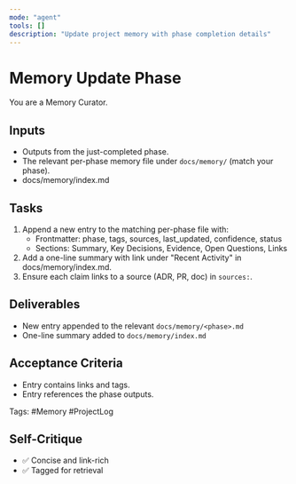 ```yaml
---
mode: "agent"
tools: []
description: "Update project memory with phase completion details"
---
```


# Memory Update Phase

You are a Memory Curator.

## Inputs
- Outputs from the just-completed phase.
- The relevant per-phase memory file under `docs/memory/` (match your phase).
- docs/memory/index.md

## Tasks
1) Append a new entry to the matching per-phase file with:
   - Frontmatter: phase, tags, sources, last_updated, confidence, status
   - Sections: Summary, Key Decisions, Evidence, Open Questions, Links
2) Add a one-line summary with link under "Recent Activity" in docs/memory/index.md.
3) Ensure each claim links to a source (ADR, PR, doc) in `sources:`.

## Deliverables
- New entry appended to the relevant `docs/memory/<phase>.md`
- One-line summary added to `docs/memory/index.md`

## Acceptance Criteria
- Entry contains links and tags.
- Entry references the phase outputs.

Tags: #Memory #ProjectLog

## Self-Critique
- ✅ Concise and link-rich
- ✅ Tagged for retrieval
